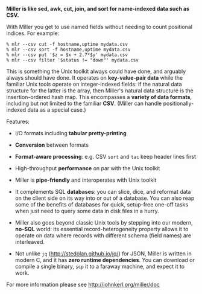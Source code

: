 **Miller is like sed, awk, cut, join, and sort for name-indexed data such as CSV.**

With Miller you get to use named fields without needing to count positional indices. For example:

```
% mlr --csv cut -f hostname,uptime mydata.csv
% mlr --csv sort -f hostname,uptime mydata.csv
% mlr --csv put '$z = $x + 2.7*$y' mydata.csv
% mlr --csv filter '$status != "down"' mydata.csv
```

This is something the Unix toolkit always could have done, and arguably always should have done.  It operates on **key-value-pair data** while the familiar Unix tools operate on integer-indexed fields: if the natural data structure for the latter is the array, then Miller's natural data structure is the insertion-ordered hash map.  This encompasses a **variety of data formats**, including but not limited to the familiar **CSV**.  (Miller can handle positionally-indexed data as a special case.) 

Features:

* I/O formats including **tabular pretty-printing**

* **Conversion** between formats

* **Format-aware processing**: e.g. CSV `sort` and `tac` keep header lines first

* High-throughput **performance** on par with the Unix toolkit

* Miller is **pipe-friendly** and interoperates with Unix toolkit

* It complements SQL **databases**: you can slice, dice, and reformat data on the client side on its way into or out of a database. You can also reap some of the benefits of databases for quick, setup-free one-off tasks when just need to query some data in disk files in a hurry.

* Miller also goes beyond classic Unix tools by stepping into our modern, **no-SQL** world: its essential record-heterogeneity property allows it to operate on data where records with different schema (field names) are interleaved.

* Not unlike `jq` (http://stedolan.github.io/jq/) for JSON, Miller is written in modern C, and it has **zero runtime dependencies**. You can download or compile a single binary, `scp` it to a faraway machine, and expect it to work.

For more information please see http://johnkerl.org/miller/doc
